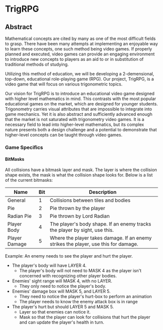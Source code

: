 # TrigRPG

## Abstract

Mathematical concepts are cited by many as one of the most difficult fields to grasp. 
There have been many attempts at implementing an enjoyable way to learn these concepts,
one such method being video games. If properly planned and executed, video games
can provide an engaging environment to introduce new concepts to players as an aid
to or in substitution of traditional methods of studying. 

Utilizing this method of education, we will be developing a 2-demensional, top-down,
educational role-playing game (RPG). Our project, TrigRPG, is a video game that will
focus on various trigonometric topics.

Our vision for TrigRPG is to introduce an educational video game designed with
higher level mathematics in mind. This contrasts with the most popular educational
games on the market, which are designed for younger students. Trigonometry carries
visual attributes that are impossible to integrate into game mechanics. Yet it is
also abstract and sufficiently advanced enough that the market is not saturated with
trigonometry video games. It is a necessary field to lead into higher-level mathematics,
but its complex nature presents both a design challenge and a potential to demonstrate
that higher-level concepts can be taught through video games.

### Game Specifics

#### BitMasks

All collisions have a bitmask layer and mask. The layer is where the collision shape exists,
the mask is what the collision shape looks for. Below is a list of the current bitmasks:

| Name    | Bit | Description |
| -------- | ------- |---------|
| General  | 1    | Collisions between tiles and bodies |
| Pie | 2     | Pie thrown by the player |
| Radian Pie | 3 | Pie thrown by Lord Radian |
| Player Body    | 4    | The player's body shape. If an enemy tracks the player by sight, use this. |
| Player Damage | 5 | Where the player takes damage.  If an enemy strikes the player, use this for damage. |

Example: An enemy needs to see the player and hurt the player. 

* The player's body will have LAYER 4. 
	* The player's body will not need to MASK 4 as the player isn't concerned with recognizing other player 
	bodies. 
* Enemies' sight range will MASK 4, with no LAYER.
	* They only need to notice the player's body.
* Enemies' damage box will MASK 5, and LAYER 5. 
	* They need to notice the player's hurt-box to perform an animation
	* The player needs to know the enemy attack box is in range 
* The player's hurt but should LAYER 5 and MASK 5. 
	* Layer so that enemies can notice it.
	* Mask so that the player can look for collisions that hurt the player and 
	can update the player's health in turn. 
 
